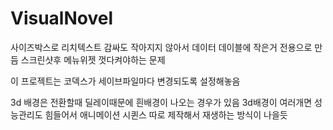 # VisualNovel

사이즈박스로 리치텍스트 감싸도 작아지지 않아서 데이터 데이블에  작은거 전용으로 만듬
스크린샷후 메뉴위젯 껏다켜야하는 문제

이 프로젝트는 코덱스가 세이브파일마다 변경되도록 설정해놓음

3d 배경은 전환할때 딜레이때문에 흰배경이 나오는 경우가 있음
3d배경이 여러개면 성능관리도 힘들어서 애니메이션 시퀸스 따로 제작해서 재생하는 방식이 나을듯